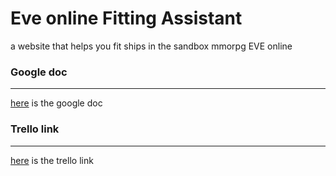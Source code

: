 # Eve online Fitting Assistant

a website that helps you fit ships in the sandbox mmorpg EVE online



### Google doc
___
[here](https://docs.google.com/document/d/1s9FUU_e8F1F-iOzQNEJGj-JlLDhml6ij7cZ98KbBYmU/edit#) is the google doc


### Trello link
___
[here](https://trello.com/invite/b/JyzFHw7h/d5a7017aab13d22d0c4dfa867f4722fb/sprint-board-eve-fitting-assistant) is the trello link

